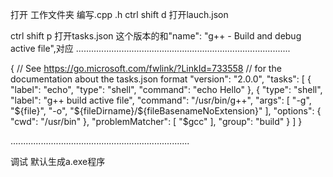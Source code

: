 打开 工作文件夹
编写.cpp  .h
ctrl shift d 打开lauch.json


ctrl shift p 打开tasks.json
这个版本的和"name": "g++ - Build and debug active file",对应
.....................................................................................

{
    // See https://go.microsoft.com/fwlink/?LinkId=733558
    // for the documentation about the tasks.json format
    "version": "2.0.0",
    "tasks": [
        {
            "label": "echo",
            "type": "shell",
            "command": "echo Hello"
        },
        {
            "type": "shell",
            "label": "g++ build active file",
            "command": "/usr/bin/g++",
            "args": [
                "-g",
                "${file}",
                "-o",
                "${fileDirname}/${fileBasenameNoExtension}"
            ],
            "options": {
                "cwd": "/usr/bin"
            },
            "problemMatcher": [
                "$gcc"
            ],
            "group": "build"
        }
    ]
}

.......................................................................


调试
默认生成a.exe程序
